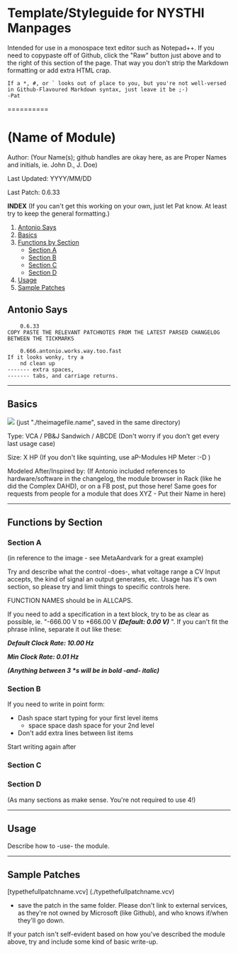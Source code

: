 # Template/Styleguide for NYSTHI Manpages

Intended for use in a monospace text editor such as Notepad++. If you need to copypaste off of Github, click the "Raw" button just above and to the right of this section of the page. That way you don't strip the Markdown formatting or add extra HTML crap.

	If a *, #, or ` looks out of place to you, but you're not well-versed in Github-Flavoured Markdown syntax, just leave it be ;-) 
	-Pat
==========

# (Name of Module)

Author: (Your Name(s); github handles are okay here, as are Proper Names and initials, ie. John D., J. Doe)

Last Updated: YYYY/MM/DD

Last Patch: 0.6.33

**INDEX** (If you can't get this working on your own, just let Pat know. At least try to keep the general formatting.)

1. [Antonio Says](#antonio-says)
2. [Basics](#basics)
3. [Functions by Section](#functions-by-section)
   - [Section A](#section-a)
   - [Section B](#section-b)
   - [Section C](#section-c)
   - [Section D](#section-d)
4. [Usage](#usage)
5. [Sample Patches](#sample-patches)

## Antonio Says

```
	0.6.33
COPY PASTE THE RELEVANT PATCHNOTES FROM THE LATEST PARSED CHANGELOG BETWEEN THE TICKMARKS

	0.666.antonio.works.way.too.fast
If it looks wonky, try a
    nd clean up 
------- extra spaces, 
------- tabs, and carriage returns.
```

---

## Basics

![](./moduleimage.png) (just "./theimagefile.name", saved in the same directory)

Type: VCA / PB&J Sandwich / ABCDE (Don't worry if you don't get every last usage case)

Size: X HP (If you don't like squinting, use aP-Modules HP Meter :-D )

Modeled After/Inspired by: (If Antonio included references to hardware/software in the changelog, the module browser in Rack (like he did the Complex DAHD), or on a FB post, put those here! Same goes for requests from people for a module that does XYZ - Put their Name in here)

---

## Functions by Section

### Section A

(in reference to the image - see MetaAardvark for a great example)

Try and describe what the control -does-, what voltage range a CV Input accepts, the kind of signal an output generates, etc. Usage has it's own section, so please try and limit things to specific controls here.

FUNCTION NAMES should be in ALLCAPS.

If you need to add a specification in a text block, try to be as clear as possible, ie. "-666.00 V to +666.00 V ***(Default: 0.00 V)*** ". If you can't fit the phrase inline, separate it out like these:

***Default Clock Rate: 10.00 Hz***

***Min Clock Rate: 0.01 Hz***

***(Anything between 3 \*s will be in bold -and- italic)***

### Section B

If you need to write in point form:
- Dash space start typing for your first level items
  - space space dash space for your 2nd level
- Don't add extra lines between list items

Start writing again after

### Section C

### Section D

(As many sections as make sense. You're not required to use 4!)

---

## Usage

Describe how to -use- the module. 

---

## Sample Patches

\[typethefullpatchname.vcv] \(\./typethefullpatchname.vcv) 

- save the patch in the same folder. Please don't link to external services, as they're not owned by Microsoft (like Github), and who knows if/when they'll go down. 

If your patch isn't self-evident based on how you've described the module above, try and include some kind of basic write-up.
